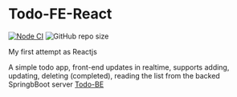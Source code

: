 # Todo-FE-React

[![Node CI](https://github.com/dipankr/todo-fe-react/actions/workflows/nodeci.yml/badge.svg?branch=main)](https://github.com/dipankr/todo-fe-react/actions/workflows/nodeci.yml) ![GitHub repo size](https://img.shields.io/github/repo-size/dipankr/todo-FE-react)

My first attempt as Reactjs

A simple todo app, front-end 
updates in realtime, supports adding, updating, deleting (completed), reading the list from the backed SpringbBoot server [Todo-BE](https://github.com/dipankr/todo-BE)


